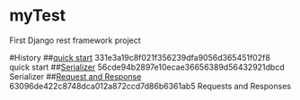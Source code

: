 # myTest
First Django rest framework project

#History
##[quick start](http://www.django-rest-framework.org/tutorial/quickstart/)
331e3a19c8f021f356239dfa9056d365451f02f8 quick start
##[Serializer](http://www.django-rest-framework.org/tutorial/1-serialization/)
56cde94b2897e10ecae36656389d56432921dbcd Serializer
##[Request and Response](http://www.django-rest-framework.org/tutorial/2-requests-and-responses/)
63096de422c8748dca012a872ccd7d86b6361ab5 Requests and Responses

